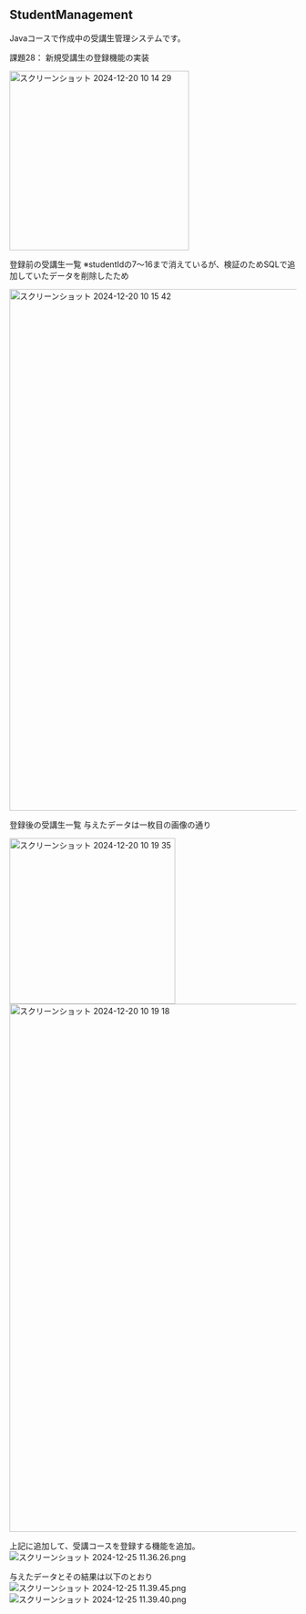 ## StudentManagement

Javaコースで作成中の受講生管理システムです。

課題28：
新規受講生の登録機能の実装

<img width="315" alt="スクリーンショット 2024-12-20 10 14 29"
src="https://github.com/user-attachment
s/assets/b56cba43-b482-46d9-bd5e-6d93cc0c9bbb" />

登録前の受講生一覧 ※studentIdの7〜16まで消えているが、検証のためSQLで追加していたデータを削除したため

<img width="916" alt="スクリーンショット 2024-12-20 10 15 42" src="https://github.com/user-attachments/assets/640e460c-109b-4b7a-80d6-57d9268da16e" />


登録後の受講生一覧
与えたデータは一枚目の画像の通り

<img width="291" alt="スクリーンショット 2024-12-20 10 19 35" src="https://github.com/user-attachments/assets/73ea0225-2365-46e8-b5e1-86505c2e7dc1" />
<img width="927" alt="スクリーンショット 2024-12-20 10 19 18" src="https://github.com/user-attachments/assets/3cc730d5-2886-44ea-99f2-98ed6d655300" />

上記に追加して、受講コースを登録する機能を追加。
![スクリーンショット 2024-12-25 11.36.26.png](../../Desktop/%E3%82%B9%E3%82%AF%E3%83%AA%E3%83%BC%E3%83%B3%E3%82%B7%E3%83%A7%E3%83%83%E3%83%88%202024-12-25%2011.36.26.png)

与えたデータとその結果は以下のとおり
![スクリーンショット 2024-12-25 11.39.45.png](../../Desktop/%E3%82%B9%E3%82%AF%E3%83%AA%E3%83%BC%E3%83%B3%E3%82%B7%E3%83%A7%E3%83%83%E3%83%88%202024-12-25%2011.39.45.png)
![スクリーンショット 2024-12-25 11.39.40.png](../../Desktop/%E3%82%B9%E3%82%AF%E3%83%AA%E3%83%BC%E3%83%B3%E3%82%B7%E3%83%A7%E3%83%83%E3%83%88%202024-12-25%2011.39.40.png)
